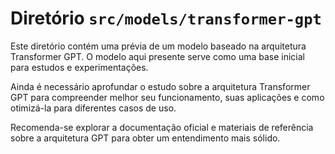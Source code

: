 # Diretório `src/models/transformer-gpt`

Este diretório contém uma prévia de um modelo baseado na arquitetura Transformer GPT. O modelo aqui presente serve como uma base inicial para estudos e experimentações. 

Ainda é necessário aprofundar o estudo sobre a arquitetura Transformer GPT para compreender melhor seu funcionamento, suas aplicações e como otimizá-la para diferentes casos de uso.

Recomenda-se explorar a documentação oficial e materiais de referência sobre a arquitetura GPT para obter um entendimento mais sólido.
